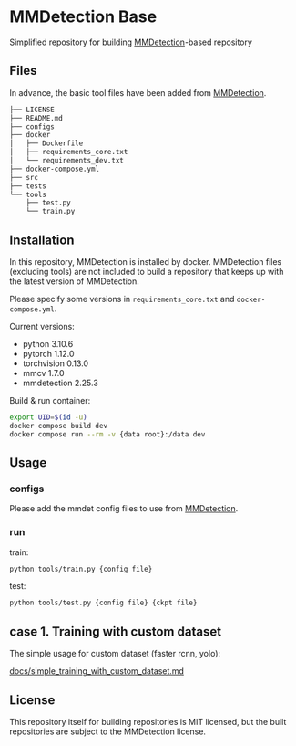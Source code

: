# MMDetection Base

Simplified repository for building [MMDetection](https://github.com/open-mmlab/mmdetection)-based repository

## Files

In advance, the basic tool files have been added from [MMDetection](https://github.com/open-mmlab/mmdetection).

```bash
├── LICENSE
├── README.md
├── configs
├── docker
│   ├── Dockerfile
│   ├── requirements_core.txt
│   └── requirements_dev.txt
├── docker-compose.yml
├── src
├── tests
└── tools
    ├── test.py
    └── train.py
```

## Installation

In this repository, MMDetection is installed by docker. MMDetection files (excluding tools) are not included to build a repository that keeps up with the latest version of MMDetection.

Please specify some versions in `requirements_core.txt` and `docker-compose.yml`.

Current versions:

- python 3.10.6
- pytorch 1.12.0
- torchvision 0.13.0
- mmcv 1.7.0
- mmdetection 2.25.3

Build & run container:

```bash
export UID=$(id -u)
docker compose build dev
docker compose run --rm -v {data root}:/data dev
```

## Usage

### configs

Please add the mmdet config files to use from [MMDetection](https://github.com/open-mmlab/mmdetection).

### run

train:

```bash
python tools/train.py {config file}
```

test:

```bash
python tools/test.py {config file} {ckpt file}
```

## case 1. Training with custom dataset

The simple usage for custom dataset (faster rcnn, yolo):

[docs/simple_training_with_custom_dataset.md](docs/simple_training_with_custom_dataset.md)

## License

This repository itself for building repositories is MIT licensed, but the built repositories are subject to the MMDetection license.
